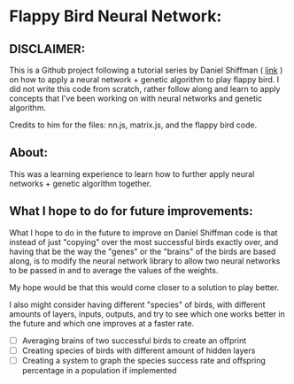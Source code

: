 # Flappy Bird Neural Network:

## DISCLAIMER: 
This is a Github project following a tutorial series by Daniel Shiffman ( [link](https://www.youtube.com/watch?v=c6y21FkaUqw) ) on how to apply a neural network + genetic algorithm to play flappy bird. I did not write this code from scratch, rather follow along and learn to apply concepts that I've been working on with neural networks and genetic algorithm. 

Credits to him for the files: nn.js, matrix.js, and the flappy bird code. 

## About:
This was a learning experience to learn how to further apply neural networks + genetic algorithm together. 

## What I hope to do for future improvements:
What I hope to do in the future to improve on Daniel Shiffman code is that instead of just "copying" over the most successful birds exactly over, and having that be the way the "genes" or the "brains" of the birds are based along, is to modify the neural network library to allow two neural networks to be passed in and to average the values of the weights.

My hope would be that this would come closer to a solution to play better. 

I also might consider having different "species" of birds, with different amounts of layers, inputs, outputs, and try to see which one works better in the future and which one improves at a faster rate.

- [ ] Averaging brains of two successful birds to create an offprint
- [ ] Creating species of birds with different amount of hidden layers
- [ ] Creating a system to graph the species success rate and offspring percentage in a population if implemented
